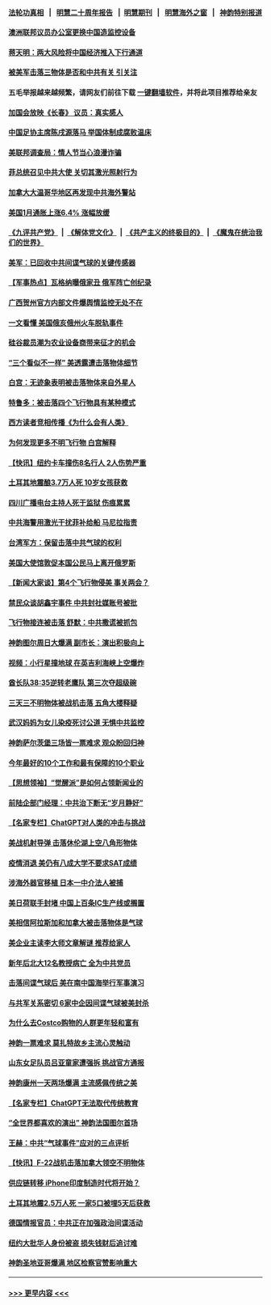 #### [法轮功真相](https://github.com/gfw-breaker/truth/blob/master/README.md?t=0) &nbsp;&nbsp;|&nbsp;&nbsp; [明慧二十周年报告](https://github.com/gfw-breaker/mh-reports/blob/master/README.md?t=0) &nbsp;&nbsp;|&nbsp;&nbsp;[明慧期刊](https://github.com/gfw-breaker/mh-qikan) &nbsp;&nbsp;|&nbsp;&nbsp; [明慧海外之窗](https://github.com/gfw-breaker/mh-news/blob/master/README.md?t=0) &nbsp;&nbsp;|&nbsp;&nbsp; [神韵特别报道](https://github.com/gfw-breaker/mh-news/blob/master/shenyun.md?t=0)
#### [澳洲联邦议员办公室更换中国造监控设备](../pages/nf4514/n13929878.md?t=02151543) 
#### [蒋天明：两大风险将中国经济推入下行通道](../pages/nf4514/n13929820.md?t=02151543) 
#### [被美军击落三物体是否和中共有关 引关注](../pages/nf4514/n13929761.md?t=02151543) 
#### 五毛举报越来越频繁，请网友们前往下载 [一键翻墙软件](https://github.com/gfw-breaker/ssr-accounts)，并将此项目推荐给亲友
#### [加国会放映《长春》 议员：真实感人](../pages/nf4514/n13929686.md?t=02151543) 
#### [中国足协主席陈戌源落马 举国体制成腐败温床](../pages/nf4514/n13929763.md?t=02151543) 
#### [美联邦调查局：情人节当心浪漫诈骗](../pages/nf4514/n13929381.md?t=02151543) 
#### [菲总统召见中共大使 关切其激光照射行为](../pages/nf4514/n13929756.md?t=02151543) 
#### [加拿大大温哥华地区再发现中共海外警站](../pages/nf4514/n13929206.md?t=02151543) 
#### [美国1月通胀上涨6.4% 涨幅放缓](../pages/nf4514/n13929732.md?t=02151543) 
#### [《九评共产党》](https://github.com/begood0513/9ping.md/blob/master/README.md) &nbsp;|&nbsp; [《解体党文化》](../../../../jtdwh.md/blob/master/README.md)  &nbsp;|&nbsp; [《共产主义的终极目的》](../../../../gczydzjmd.md/blob/master/README.md) &nbsp;|&nbsp; [《魔鬼在统治我们的世界》](../../../../mgztzwmdsj.md/blob/master/README.md) 
#### [美军：已回收中共间谍气球的关键传感器](../pages/nf4514/n13929284.md?t=02151543) 
#### [【军事热点】瓦格纳曝俄家丑 俄军阵亡创纪录](../pages/nf4514/n13929430.md?t=02151543) 
#### [广西贺州官方内部文件爆舆情监控无处不在](../pages/nf4514/n13929391.md?t=02151543) 
#### [一文看懂 美国俄亥俄州火车脱轨事件](../pages/nf4514/n13929399.md?t=02151543) 
#### [硅谷裁员潮为农业设备商带来征才的机会](../pages/nf4514/n13929220.md?t=02151543) 
#### [“三个看似不一样” 美透露遭击落物体细节](../pages/nf4514/n13929144.md?t=02151543) 
#### [白宫：无迹象表明被击落物体来自外星人](../pages/nf4514/n13929169.md?t=02151543) 
#### [特鲁多：被击落四个飞行物具有某种模式](../pages/nf4514/n13929150.md?t=02151543) 
#### [西方读者竞相传播《为什么会有人类》](../pages/nf4514/n13929072.md?t=02151543) 
#### [为何发现更多不明飞行物 白宫解释](../pages/nf4514/n13929133.md?t=02151543) 
#### [【快讯】纽约卡车撞伤8名行人 2人伤势严重](../pages/nf4514/n13929136.md?t=02151543) 
#### [土耳其地震酿3.7万人死 10岁女孩获救](../pages/nf4514/n13929117.md?t=02151543) 
#### [四川广播电台主持人死于监狱 伤痕累累](../pages/nf4514/n13929027.md?t=02151543) 
#### [中共海警用激光干扰菲补给船 马尼拉指责](../pages/nf4514/n13929037.md?t=02151543) 
#### [台湾军方：保留击落中共气球的权利](../pages/nf4514/n13929055.md?t=02151543) 
#### [美国大使馆敦促本国公民马上离开俄罗斯](../pages/nf4514/n13928935.md?t=02151543) 
#### [【新闻大家谈】第4个飞行物侵美 事关两会？](../pages/nf4514/n13928592.md?t=02151543) 
#### [禁民众谈胡鑫宇事件 中共封社媒账号被批](../pages/nf4514/n13928669.md?t=02151543) 
#### [飞行物接连被击落 舒默：中共撒谎被抓包](../pages/nf4514/n13928471.md?t=02151543) 
#### [神韵图尔周日大爆满 副市长：演出积极向上](../pages/nf4514/n13928689.md?t=02151543) 
#### [视频：小行星撞地球 在英吉利海峡上空爆炸](../pages/nf4514/n13929003.md?t=02151543) 
#### [酋长队38:35逆转老鹰队 第三次夺超级碗](../pages/nf4514/n13928382.md?t=02151543) 
#### [三天三不明物体被战机击落 五角大楼释疑](../pages/nf4514/n13928450.md?t=02151543) 
#### [武汉妈妈为女儿染疫死讨公道 无惧中共监控](../pages/nf4514/n13928366.md?t=02151543) 
#### [神韵萨尔茨堡三场皆一票难求 观众盼回归神](../pages/nf4514/n13928542.md?t=02151543) 
#### [今年最好的10个工作和最有保障的10个职业](../pages/nf4514/n13925955.md?t=02151543) 
#### [【思想领袖】“觉醒派”是如何占领新闻业的](../pages/nf4514/n13895817.md?t=02151543) 
#### [前陆企部门经理：中共治下断无“岁月静好”](../pages/nf4514/n13927278.md?t=02151543) 
#### [【名家专栏】ChatGPT对人类的冲击与挑战](../pages/nf4514/n13925475.md?t=02151543) 
#### [美战机射导弹 击落休伦湖上空八角形物体](../pages/nf4514/n13928353.md?t=02151543) 
#### [疫情消退 美仍有八成大学不要求SAT成绩](../pages/nf4514/n13928247.md?t=02151543) 
#### [涉海外器官移植 日本一中介法人被捕](../pages/nf4514/n13928266.md?t=02151543) 
#### [美日荷联手封堵 中国上百条IC生产线或搁置](../pages/nf4514/n13928285.md?t=02151543) 
#### [美相信阿拉斯加和加拿大被击落物体是气球](../pages/nf4514/n13928255.md?t=02151543) 
#### [美企业主读李大师文章解谜 推荐给家人](../pages/nf4514/n13927771.md?t=02151543) 
#### [新年后北大12名教授病亡 全为中共党员](../pages/nf4514/n13928257.md?t=02151543) 
#### [击落间谍气球后 美在南中国海举行军事演习](../pages/nf4514/n13928238.md?t=02151543) 
#### [与共军关系密切 6家中企因间谍气球被美封杀](../pages/nf4514/n13928239.md?t=02151543) 
#### [为什么去Costco购物的人群更年轻和富有](../pages/nf4514/n13927372.md?t=02151543) 
#### [神韵一票难求 莫扎特故乡主流心灵触动](../pages/nf4514/n13927851.md?t=02151543) 
#### [山东女足队员吕亚童家遭强拆 挑战官方通报](../pages/nf4514/n13927831.md?t=02151543) 
#### [神韵康州一天两场爆满 主流感佩传统之美](../pages/nf4514/n13928015.md?t=02151543) 
#### [【名家专栏】ChatGPT无法取代传统教育](../pages/nf4514/n13927127.md?t=02151543) 
#### [“全世界都喜欢的演出” 神韵法国图尔首场](../pages/nf4514/n13927865.md?t=02151543) 
#### [王赫：中共“气球事件”应对的三点评析](../pages/nf4514/n13927749.md?t=02151543) 
#### [【快讯】F-22战机击落加拿大领空不明物体](../pages/nf4514/n13927769.md?t=02151543) 
#### [供应链转移 iPhone印度制造时代将开始？](../pages/nf4514/n13927744.md?t=02151543) 
#### [土耳其地震2.5万人死 一家5口被埋5天后获救](../pages/nf4514/n13927625.md?t=02151543) 
#### [德国情报官员：中共正在加强政治间谍活动](../pages/nf4514/n13927691.md?t=02151543) 
#### [纽约大批华人身份被盗 损失钱财后追讨难](../pages/nf4514/n13927447.md?t=02151543) 
#### [神韵圣地亚哥爆满 地区检察官赞影响重大](../pages/nf4514/n13927629.md?t=02151543) 

----
#### [ >>> 更早内容 <<< ](../indexes/nf4514-earlier.md)
